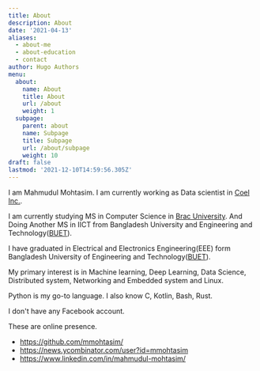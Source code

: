 ```yaml
---
title: About
description: About
date: '2021-04-13'
aliases:
  - about-me
  - about-education
  - contact
author: Hugo Authors
menu:
  about:
    name: About
    title: About
    url: /about
    weight: 1
  subpage:
    parent: about
    name: Subpage
    title: Subpage
    url: /about/subpage
    weight: 10
draft: false
lastmod: '2021-12-10T14:59:56.305Z'
---
```


I am Mahmudul Mohtasim. I am currently working as Data scientist in [Coel Inc.](https://coel.run).

I am currently studying MS in Computer Science in [Brac University](https://www.bracu.ac.bd/). And Doing Another MS in IICT from Bangladesh University and Engineering and Technology([BUET](https://www.buet.ac.bd)).

I have graduated in Electrical and Electronics Engineering(EEE) form Bangladesh University of Engineering and Technology([BUET](https://www.buet.ac.bd)).

My primary interest is in Machine learning, Deep Learning, Data Science, Distributed system, Networking and Embedded system and Linux.

Python is my go-to language.
I also know C, Kotlin, Bash, Rust.

I don't have any Facebook account.

These are online presence.

* https://github.com/mmohtasim/
* https://news.ycombinator.com/user?id=mmohtasim
* https://www.linkedin.com/in/mahmudul-mohtasim/



